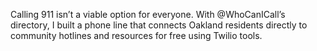 Calling 911 isn’t a viable option for everyone. 
With @WhoCanICall’s directory, I built a phone line that connects Oakland residents directly to community hotlines and resources for free using Twilio tools.
